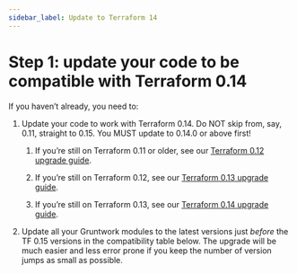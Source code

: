 ```yaml
---
sidebar_label: Update to Terraform 14
---
```


# Step 1: update your code to be compatible with Terraform 0.14

If you haven’t already, you need to:

1.  Update your code to work with Terraform 0.14. Do NOT skip from, say, 0.11, straight to 0.15. You MUST update to
    0.14.0 or above first!

    1.  If you’re still on Terraform 0.11 or older, see our
        [Terraform 0.12 upgrade guide](../../terraform-12/index.md).

    2.  If you’re still on Terraform 0.12, see our
        [Terraform 0.13 upgrade guide](../../terraform-13/index.md).

    3.  If you’re still on Terraform 0.13, see our
        [Terraform 0.14 upgrade guide](../../terraform-14/index.md).

2.  Update all your Gruntwork modules to the latest versions just _before_ the TF 0.15 versions in the compatibility
    table below. The upgrade will be much easier and less error prone if you keep the number of version jumps as small
    as possible.


<!-- ##DOCS-SOURCER-START
{
  "sourcePlugin": "local-copier",
  "hash": "23d3ea3ca81c703609b2f3704f330b34"
}
##DOCS-SOURCER-END -->
